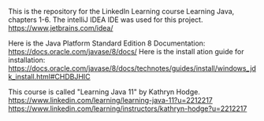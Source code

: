This is the repository for the LinkedIn Learning course Learning Java, chapters 1-6. 
The intelliJ IDEA IDE was used for this project.
https://www.jetbrains.com/idea/

Here is the Java Platform Standard Edition 8 Documentation:
https://docs.oracle.com/javase/8/docs/
Here is the install ation guide for installation:
https://docs.oracle.com/javase/8/docs/technotes/guides/install/windows_jdk_install.html#CHDBJHIC

This course is called "Learning Java 11" by Kathryn Hodge. 
https://www.linkedin.com/learning/learning-java-11?u=2212217
https://www.linkedin.com/learning/instructors/kathryn-hodge?u=2212217
